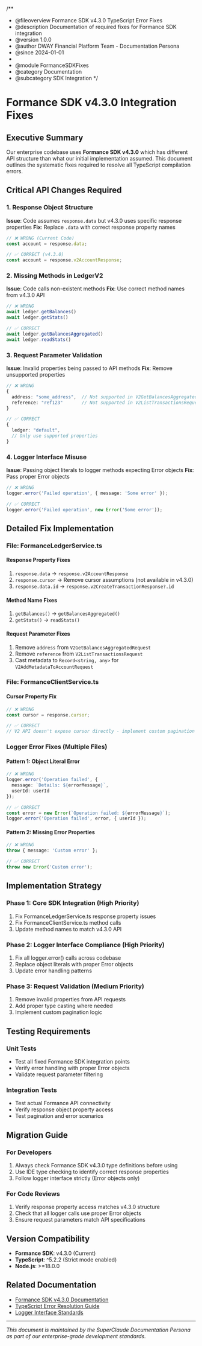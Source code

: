 /**
 * @fileoverview Formance SDK v4.3.0 TypeScript Error Fixes
 * @description Documentation of required fixes for Formance SDK integration
 * @version 1.0.0
 * @author DWAY Financial Platform Team - Documentation Persona
 * @since 2024-01-01
 * 
 * @module FormanceSDKFixes
 * @category Documentation
 * @subcategory SDK Integration
 */

# Formance SDK v4.3.0 Integration Fixes

## Executive Summary

Our enterprise codebase uses **Formance SDK v4.3.0** which has different API structure than what our initial implementation assumed. This document outlines the systematic fixes required to resolve all TypeScript compilation errors.

## Critical API Changes Required

### 1. Response Object Structure
**Issue**: Code assumes `response.data` but v4.3.0 uses specific response properties
**Fix**: Replace `.data` with correct response property names

```typescript
// ❌ WRONG (Current Code)
const account = response.data;

// ✅ CORRECT (v4.3.0)
const account = response.v2AccountResponse;
```

### 2. Missing Methods in LedgerV2
**Issue**: Code calls non-existent methods
**Fix**: Use correct method names from v4.3.0 API

```typescript
// ❌ WRONG
await ledger.getBalances()
await ledger.getStats()

// ✅ CORRECT
await ledger.getBalancesAggregated()
await ledger.readStats()
```

### 3. Request Parameter Validation
**Issue**: Invalid properties being passed to API methods
**Fix**: Remove unsupported properties

```typescript
// ❌ WRONG
{
  address: "some_address",  // Not supported in V2GetBalancesAggregatedRequest
  reference: "ref123"       // Not supported in V2ListTransactionsRequest
}

// ✅ CORRECT
{
  ledger: "default",
  // Only use supported properties
}
```

### 4. Logger Interface Misuse
**Issue**: Passing object literals to logger methods expecting Error objects
**Fix**: Pass proper Error objects

```typescript
// ❌ WRONG
logger.error('Failed operation', { message: 'Some error' });

// ✅ CORRECT
logger.error('Failed operation', new Error('Some error'));
```

## Detailed Fix Implementation

### File: FormanceLedgerService.ts

#### Response Property Fixes
1. `response.data` → `response.v2AccountResponse`
2. `response.cursor` → Remove cursor assumptions (not available in v4.3.0)
3. `response.data.id` → `response.v2CreateTransactionResponse?.id`

#### Method Name Fixes
1. `getBalances()` → `getBalancesAggregated()`
2. `getStats()` → `readStats()`

#### Request Parameter Fixes
1. Remove `address` from `V2GetBalancesAggregatedRequest`
2. Remove `reference` from `V2ListTransactionsRequest`
3. Cast metadata to `Record<string, any>` for `V2AddMetadataToAccountRequest`

### File: FormanceClientService.ts

#### Cursor Property Fix
```typescript
// ❌ WRONG
const cursor = response.cursor;

// ✅ CORRECT
// V2 API doesn't expose cursor directly - implement custom pagination
```

### Logger Error Fixes (Multiple Files)

#### Pattern 1: Object Literal Error
```typescript
// ❌ WRONG
logger.error('Operation failed', {
  message: `Details: ${errorMessage}`,
  userId: userId
});

// ✅ CORRECT
const error = new Error(`Operation failed: ${errorMessage}`);
logger.error('Operation failed', error, { userId });
```

#### Pattern 2: Missing Error Properties
```typescript
// ❌ WRONG
throw { message: 'Custom error' };

// ✅ CORRECT
throw new Error('Custom error');
```

## Implementation Strategy

### Phase 1: Core SDK Integration (High Priority)
1. Fix FormanceLedgerService.ts response property issues
2. Fix FormanceClientService.ts method calls
3. Update method names to match v4.3.0 API

### Phase 2: Logger Interface Compliance (High Priority)
1. Fix all logger.error() calls across codebase
2. Replace object literals with proper Error objects
3. Update error handling patterns

### Phase 3: Request Validation (Medium Priority)
1. Remove invalid properties from API requests
2. Add proper type casting where needed
3. Implement custom pagination logic

## Testing Requirements

### Unit Tests
- Test all fixed Formance SDK integration points
- Verify error handling with proper Error objects
- Validate request parameter filtering

### Integration Tests
- Test actual Formance API connectivity
- Verify response object property access
- Test pagination and error scenarios

## Migration Guide

### For Developers
1. Always check Formance SDK v4.3.0 type definitions before using
2. Use IDE type checking to identify correct response properties
3. Follow logger interface strictly (Error objects only)

### For Code Reviews
1. Verify response property access matches v4.3.0 structure
2. Check that all logger calls use proper Error objects
3. Ensure request parameters match API specifications

## Version Compatibility

- **Formance SDK**: v4.3.0 (Current)
- **TypeScript**: ^5.2.2 (Strict mode enabled)
- **Node.js**: >=18.0.0

## Related Documentation

- [Formance SDK v4.3.0 Documentation](https://www.npmjs.com/package/@formance/formance-sdk)
- [TypeScript Error Resolution Guide](./TYPESCRIPT_ERROR_FIXES.md)
- [Logger Interface Standards](./LOGGING_STANDARDS.md)

---
*This document is maintained by the SuperClaude Documentation Persona as part of our enterprise-grade development standards.*